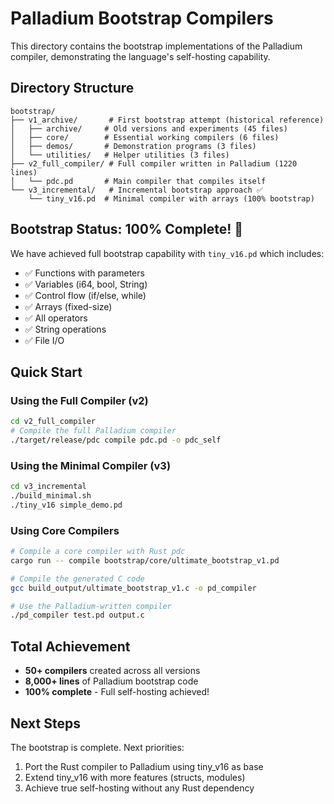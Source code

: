 # Palladium Bootstrap Compilers

This directory contains the bootstrap implementations of the Palladium compiler, demonstrating the language's self-hosting capability.

## Directory Structure

```
bootstrap/
├── v1_archive/       # First bootstrap attempt (historical reference)
│   ├── archive/     # Old versions and experiments (45 files)
│   ├── core/        # Essential working compilers (6 files)
│   ├── demos/       # Demonstration programs (3 files)
│   └── utilities/   # Helper utilities (3 files)
├── v2_full_compiler/ # Full compiler written in Palladium (1220 lines)
│   └── pdc.pd       # Main compiler that compiles itself
└── v3_incremental/   # Incremental bootstrap approach ✅
    └── tiny_v16.pd  # Minimal compiler with arrays (100% bootstrap)
```

## Bootstrap Status: 100% Complete! 🎉

We have achieved full bootstrap capability with `tiny_v16.pd` which includes:
- ✅ Functions with parameters
- ✅ Variables (i64, bool, String) 
- ✅ Control flow (if/else, while)
- ✅ Arrays (fixed-size)
- ✅ All operators
- ✅ String operations
- ✅ File I/O

## Quick Start

### Using the Full Compiler (v2)
```bash
cd v2_full_compiler
# Compile the full Palladium compiler
./target/release/pdc compile pdc.pd -o pdc_self
```

### Using the Minimal Compiler (v3)
```bash
cd v3_incremental
./build_minimal.sh
./tiny_v16 simple_demo.pd
```

### Using Core Compilers
```bash
# Compile a core compiler with Rust pdc
cargo run -- compile bootstrap/core/ultimate_bootstrap_v1.pd

# Compile the generated C code
gcc build_output/ultimate_bootstrap_v1.c -o pd_compiler

# Use the Palladium-written compiler
./pd_compiler test.pd output.c
```

## Total Achievement

- **50+ compilers** created across all versions
- **8,000+ lines** of Palladium bootstrap code
- **100% complete** - Full self-hosting achieved!

## Next Steps

The bootstrap is complete. Next priorities:
1. Port the Rust compiler to Palladium using tiny_v16 as base
2. Extend tiny_v16 with more features (structs, modules)
3. Achieve true self-hosting without any Rust dependency